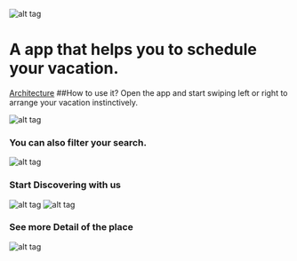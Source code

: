 ![alt tag](https://cloud.githubusercontent.com/assets/17296898/16355636/d1eee11a-3a71-11e6-8ed1-a875c65a88c1.png)
# A app that helps you to schedule your vacation.
[Architecture](./READMORE.md)
##How to use it?
Open the app and start swiping left or right to arrange your vacation instinctively.

![alt tag](https://cloud.githubusercontent.com/assets/17296898/16505568/84d5ffc0-3ed2-11e6-8a7d-84b2234c4161.png)

### You can also filter your search.
![alt tag](https://cloud.githubusercontent.com/assets/17296898/16505570/84d66816-3ed2-11e6-8309-4945c08483dd.png)

### Start Discovering with us
![alt tag](https://cloud.githubusercontent.com/assets/17296898/16505569/84d6363e-3ed2-11e6-8d05-d4826f5190d7.png)
![alt tag](https://cloud.githubusercontent.com/assets/17296898/16505563/84c518ae-3ed2-11e6-882d-7bb2ee559ad9.png)

### See more Detail of the place
![alt tag](https://cloud.githubusercontent.com/assets/17296898/16505562/84c4fad6-3ed2-11e6-8a76-7fa69b101af4.png)
